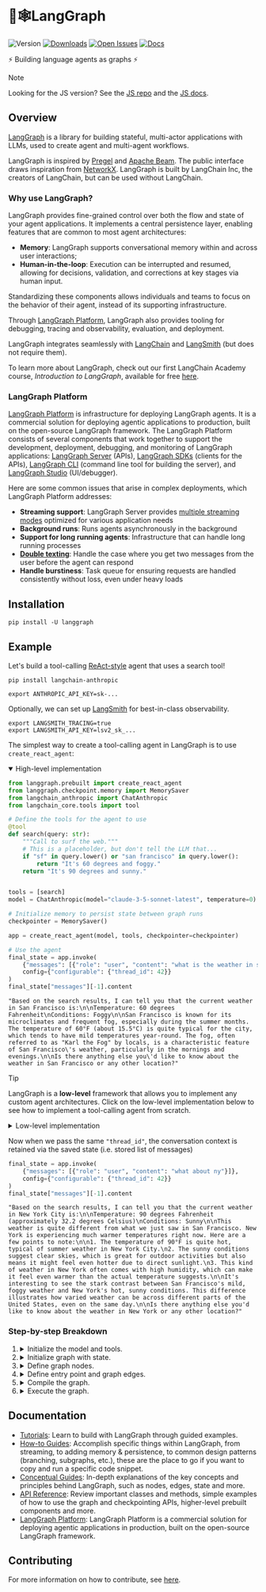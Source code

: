 # 🦜🕸️LangGraph

![Version](https://img.shields.io/pypi/v/langgraph)
[![Downloads](https://static.pepy.tech/badge/langgraph/month)](https://pepy.tech/project/langgraph)
[![Open Issues](https://img.shields.io/github/issues-raw/langchain-ai/langgraph)](https://github.com/langchain-ai/langgraph/issues)
[![Docs](https://img.shields.io/badge/docs-latest-blue)](https://langchain-ai.github.io/langgraph/)

⚡ Building language agents as graphs ⚡

> [!NOTE]
> Looking for the JS version? See the [JS repo](https://github.com/langchain-ai/langgraphjs) and the [JS docs](https://langchain-ai.github.io/langgraphjs/).

## Overview

[LangGraph](https://langchain-ai.github.io/langgraph/) is a library for building stateful, multi-actor applications with LLMs, used to create agent and multi-agent workflows.


LangGraph is inspired by [Pregel](https://research.google/pubs/pub37252/) and [Apache Beam](https://beam.apache.org/). The public interface draws inspiration from [NetworkX](https://networkx.org/documentation/latest/). LangGraph is built by LangChain Inc, the creators of LangChain, but can be used without LangChain.

### Why use LangGraph?

LangGraph provides fine-grained control over both the flow and state of your
agent applications. It implements a central persistence layer, enabling features that
are common to most agent architectures:

- **Memory**: LangGraph supports conversational memory within and across user
interactions;
- **Human-in-the-loop**: Execution can be interrupted and resumed, allowing for
decisions, validation, and corrections at key stages via human input.

Standardizing these components allows individuals and teams to focus on the behavior
of their agent, instead of its supporting infrastructure.

Through [LangGraph Platform](#langgraph-platform), LangGraph also provides tooling for
debugging, tracing and observability, evaluation, and deployment.

LangGraph integrates seamlessly with
[LangChain](https://github.com/langchain-ai/langchain/) and
[LangSmith](https://docs.smith.langchain.com/) (but does not require them).

To learn more about LangGraph, check out our first LangChain Academy
course, *Introduction to LangGraph*, available for free
[here](https://academy.langchain.com/courses/intro-to-langgraph).

### LangGraph Platform

[LangGraph Platform](https://langchain-ai.github.io/langgraph/concepts/langgraph_platform) is infrastructure for deploying LangGraph agents. It is a commercial solution for deploying agentic applications to production, built on the open-source LangGraph framework. The LangGraph Platform consists of several components that work together to support the development, deployment, debugging, and monitoring of LangGraph applications: [LangGraph Server](https://langchain-ai.github.io/langgraph/concepts/langgraph_server) (APIs), [LangGraph SDKs](https://langchain-ai.github.io/langgraph/concepts/sdk) (clients for the APIs), [LangGraph CLI](https://langchain-ai.github.io/langgraph/concepts/langgraph_cli) (command line tool for building the server), and [LangGraph Studio](https://langchain-ai.github.io/langgraph/concepts/langgraph_studio) (UI/debugger).

Here are some common issues that arise in complex deployments, which LangGraph Platform addresses:

- **Streaming support**: LangGraph Server provides [multiple streaming modes](https://langchain-ai.github.io/langgraph/concepts/streaming) optimized for various application needs
- **Background runs**: Runs agents asynchronously in the background
- **Support for long running agents**: Infrastructure that can handle long running processes
- **[Double texting](https://langchain-ai.github.io/langgraph/concepts/double_texting)**: Handle the case where you get two messages from the user before the agent can respond
- **Handle burstiness**: Task queue for ensuring requests are handled consistently without loss, even under heavy loads

## Installation

```shell
pip install -U langgraph
```

## Example

Let's build a tool-calling [ReAct-style](https://langchain-ai.github.io/langgraph/concepts/agentic_concepts/#react-implementation) agent that uses a search tool!

```shell
pip install langchain-anthropic
```

```shell
export ANTHROPIC_API_KEY=sk-...
```

Optionally, we can set up [LangSmith](https://docs.smith.langchain.com/) for best-in-class observability.

```shell
export LANGSMITH_TRACING=true
export LANGSMITH_API_KEY=lsv2_sk_...
```

The simplest way to create a tool-calling agent in LangGraph is to use `create_react_agent`:

<details open>
  <summary>High-level implementation</summary>

```python
from langgraph.prebuilt import create_react_agent
from langgraph.checkpoint.memory import MemorySaver
from langchain_anthropic import ChatAnthropic
from langchain_core.tools import tool

# Define the tools for the agent to use
@tool
def search(query: str):
    """Call to surf the web."""
    # This is a placeholder, but don't tell the LLM that...
    if "sf" in query.lower() or "san francisco" in query.lower():
        return "It's 60 degrees and foggy."
    return "It's 90 degrees and sunny."


tools = [search]
model = ChatAnthropic(model="claude-3-5-sonnet-latest", temperature=0)

# Initialize memory to persist state between graph runs
checkpointer = MemorySaver()

app = create_react_agent(model, tools, checkpointer=checkpointer)

# Use the agent
final_state = app.invoke(
    {"messages": [{"role": "user", "content": "what is the weather in sf"}]},
    config={"configurable": {"thread_id": 42}}
)
final_state["messages"][-1].content
```
```
"Based on the search results, I can tell you that the current weather in San Francisco is:\n\nTemperature: 60 degrees Fahrenheit\nConditions: Foggy\n\nSan Francisco is known for its microclimates and frequent fog, especially during the summer months. The temperature of 60°F (about 15.5°C) is quite typical for the city, which tends to have mild temperatures year-round. The fog, often referred to as "Karl the Fog" by locals, is a characteristic feature of San Francisco\'s weather, particularly in the mornings and evenings.\n\nIs there anything else you\'d like to know about the weather in San Francisco or any other location?"
```
</details>

> [!TIP]
> LangGraph is a **low-level** framework that allows you to implement any custom agent
architectures. Click on the low-level implementation below to see how to implement a
tool-calling agent from scratch.

<details>
<summary>Low-level implementation</summary>

```python
from typing import Literal

from langchain_anthropic import ChatAnthropic
from langchain_core.tools import tool
from langgraph.checkpoint.memory import MemorySaver
from langgraph.graph import END, START, StateGraph, MessagesState
from langgraph.prebuilt import ToolNode


# Define the tools for the agent to use
@tool
def search(query: str):
    """Call to surf the web."""
    # This is a placeholder, but don't tell the LLM that...
    if "sf" in query.lower() or "san francisco" in query.lower():
        return "It's 60 degrees and foggy."
    return "It's 90 degrees and sunny."


tools = [search]

tool_node = ToolNode(tools)

model = ChatAnthropic(model="claude-3-5-sonnet-latest", temperature=0).bind_tools(tools)

# Define the function that determines whether to continue or not
def should_continue(state: MessagesState) -> Literal["tools", END]:
    messages = state['messages']
    last_message = messages[-1]
    # If the LLM makes a tool call, then we route to the "tools" node
    if last_message.tool_calls:
        return "tools"
    # Otherwise, we stop (reply to the user)
    return END


# Define the function that calls the model
def call_model(state: MessagesState):
    messages = state['messages']
    response = model.invoke(messages)
    # We return a list, because this will get added to the existing list
    return {"messages": [response]}


# Define a new graph
workflow = StateGraph(MessagesState)

# Define the two nodes we will cycle between
workflow.add_node("agent", call_model)
workflow.add_node("tools", tool_node)

# Set the entrypoint as `agent`
# This means that this node is the first one called
workflow.add_edge(START, "agent")

# We now add a conditional edge
workflow.add_conditional_edges(
    # First, we define the start node. We use `agent`.
    # This means these are the edges taken after the `agent` node is called.
    "agent",
    # Next, we pass in the function that will determine which node is called next.
    should_continue,
)

# We now add a normal edge from `tools` to `agent`.
# This means that after `tools` is called, `agent` node is called next.
workflow.add_edge("tools", 'agent')

# Initialize memory to persist state between graph runs
checkpointer = MemorySaver()

# Finally, we compile it!
# This compiles it into a LangChain Runnable,
# meaning you can use it as you would any other runnable.
# Note that we're (optionally) passing the memory when compiling the graph
app = workflow.compile(checkpointer=checkpointer)

# Use the agent
final_state = app.invoke(
    {"messages": [{"role": "user", "content": "what is the weather in sf"}]},
    config={"configurable": {"thread_id": 42}}
)
final_state["messages"][-1].content
```
</details>

Now when we pass the same `"thread_id"`, the conversation context is retained via the saved state (i.e. stored list of messages)

```python
final_state = app.invoke(
    {"messages": [{"role": "user", "content": "what about ny"}]},
    config={"configurable": {"thread_id": 42}}
)
final_state["messages"][-1].content
```

```
"Based on the search results, I can tell you that the current weather in New York City is:\n\nTemperature: 90 degrees Fahrenheit (approximately 32.2 degrees Celsius)\nConditions: Sunny\n\nThis weather is quite different from what we just saw in San Francisco. New York is experiencing much warmer temperatures right now. Here are a few points to note:\n\n1. The temperature of 90°F is quite hot, typical of summer weather in New York City.\n2. The sunny conditions suggest clear skies, which is great for outdoor activities but also means it might feel even hotter due to direct sunlight.\n3. This kind of weather in New York often comes with high humidity, which can make it feel even warmer than the actual temperature suggests.\n\nIt's interesting to see the stark contrast between San Francisco's mild, foggy weather and New York's hot, sunny conditions. This difference illustrates how varied weather can be across different parts of the United States, even on the same day.\n\nIs there anything else you'd like to know about the weather in New York or any other location?"
```

### Step-by-step Breakdown

1. <details>
    <summary>Initialize the model and tools.</summary>

    - we use `ChatAnthropic` as our LLM. **NOTE:** we need make sure the model knows that it has these tools available to call. We can do this by converting the LangChain tools into the format for OpenAI tool calling using the `.bind_tools()` method.
    - we define the tools we want to use - a search tool in our case. It is really easy to create your own tools - see documentation here on how to do that [here](https://python.langchain.com/docs/modules/agents/tools/custom_tools).
   </details>

2. <details>
    <summary>Initialize graph with state.</summary>

    - we initialize graph (`StateGraph`) by passing state schema (in our case `MessagesState`)
    - `MessagesState` is a prebuilt state schema that has one attribute -- a list of LangChain `Message` objects, as well as logic for merging the updates from each node into the state
   </details>

3. <details>
    <summary>Define graph nodes.</summary>

    There are two main nodes we need:

      - The `agent` node: responsible for deciding what (if any) actions to take.
      - The `tools` node that invokes tools: if the agent decides to take an action, this node will then execute that action.
   </details>

4. <details>
    <summary>Define entry point and graph edges.</summary>

      First, we need to set the entry point for graph execution - `agent` node.

      Then we define one normal and one conditional edge. Conditional edge means that the destination depends on the contents of the graph's state (`MessageState`). In our case, the destination is not known until the agent (LLM) decides.

      - Conditional edge: after the agent is called, we should either:
        - a. Run tools if the agent said to take an action, OR
        - b. Finish (respond to the user) if the agent did not ask to run tools
      - Normal edge: after the tools are invoked, the graph should always return to the agent to decide what to do next
   </details>

5. <details>
    <summary>Compile the graph.</summary>

    - When we compile the graph, we turn it into a LangChain [Runnable](https://python.langchain.com/v0.2/docs/concepts/#runnable-interface), which automatically enables calling `.invoke()`, `.stream()` and `.batch()` with your inputs
    - We can also optionally pass checkpointer object for persisting state between graph runs, and enabling memory, human-in-the-loop workflows, time travel and more. In our case we use `MemorySaver` - a simple in-memory checkpointer
    </details>

6. <details>
   <summary>Execute the graph.</summary>

    1. LangGraph adds the input message to the internal state, then passes the state to the entrypoint node, `"agent"`.
    2. The `"agent"` node executes, invoking the chat model.
    3. The chat model returns an `AIMessage`. LangGraph adds this to the state.
    4. Graph cycles the following steps until there are no more `tool_calls` on `AIMessage`:

        - If `AIMessage` has `tool_calls`, `"tools"` node executes
        - The `"agent"` node executes again and returns `AIMessage`

    5. Execution progresses to the special `END` value and outputs the final state.
    And as a result, we get a list of all our chat messages as output.
   </details>


## Documentation

* [Tutorials](https://langchain-ai.github.io/langgraph/tutorials/): Learn to build with LangGraph through guided examples.
* [How-to Guides](https://langchain-ai.github.io/langgraph/how-tos/): Accomplish specific things within LangGraph, from streaming, to adding memory & persistence, to common design patterns (branching, subgraphs, etc.), these are the place to go if you want to copy and run a specific code snippet.
* [Conceptual Guides](https://langchain-ai.github.io/langgraph/concepts/high_level/): In-depth explanations of the key concepts and principles behind LangGraph, such as nodes, edges, state and more.
* [API Reference](https://langchain-ai.github.io/langgraph/reference/graphs/): Review important classes and methods, simple examples of how to use the graph and checkpointing APIs, higher-level prebuilt components and more.
* [LangGraph Platform](https://langchain-ai.github.io/langgraph/concepts/#langgraph-platform): LangGraph Platform is a commercial solution for deploying agentic applications in production, built on the open-source LangGraph framework.

## Contributing

For more information on how to contribute, see [here](https://github.com/langchain-ai/langgraph/blob/main/CONTRIBUTING.md).

